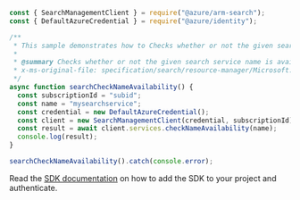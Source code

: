 ```javascript
const { SearchManagementClient } = require("@azure/arm-search");
const { DefaultAzureCredential } = require("@azure/identity");

/**
 * This sample demonstrates how to Checks whether or not the given search service name is available for use. Search service names must be globally unique since they are part of the service URI (https://<name>.search.windows.net).
 *
 * @summary Checks whether or not the given search service name is available for use. Search service names must be globally unique since they are part of the service URI (https://<name>.search.windows.net).
 * x-ms-original-file: specification/search/resource-manager/Microsoft.Search/stable/2020-08-01/examples/SearchCheckNameAvailability.json
 */
async function searchCheckNameAvailability() {
  const subscriptionId = "subid";
  const name = "mysearchservice";
  const credential = new DefaultAzureCredential();
  const client = new SearchManagementClient(credential, subscriptionId);
  const result = await client.services.checkNameAvailability(name);
  console.log(result);
}

searchCheckNameAvailability().catch(console.error);
```

Read the [SDK documentation](https://github.com/Azure/azure-sdk-for-js/blob/%40azure%2Farm-search_3.0.1/sdk/search/arm-search/README.md) on how to add the SDK to your project and authenticate.
